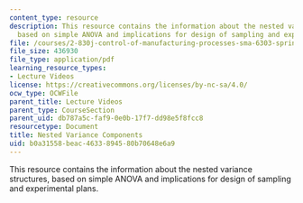 ```yaml
---
content_type: resource
description: This resource contains the information about the nested variance structures,
  based on simple ANOVA and implications for design of sampling and experimental plans.
file: /courses/2-830j-control-of-manufacturing-processes-sma-6303-spring-2008/b0a31558beac4633894580b70648e6a9_lecture17.pdf
file_size: 436930
file_type: application/pdf
learning_resource_types:
- Lecture Videos
license: https://creativecommons.org/licenses/by-nc-sa/4.0/
ocw_type: OCWFile
parent_title: Lecture Videos
parent_type: CourseSection
parent_uid: db787a5c-faf9-0e0b-17f7-dd98e5f8fcc8
resourcetype: Document
title: Nested Variance Components
uid: b0a31558-beac-4633-8945-80b70648e6a9
---
```

This resource contains the information about the nested variance structures, based on simple ANOVA and implications for design of sampling and experimental plans.